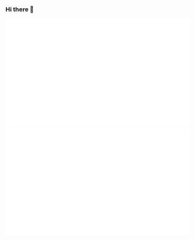 ### Hi there 👋

![](https://raw.githubusercontent.com/zauri/github_stats/master/generated/overview.svg#gh-dark-mode-only)
![](https://raw.githubusercontent.com/zauri/github_stats/master/generated/overview.svg#gh-light-mode-only)

<!--
**zauri/zauri** is a ✨ _special_ ✨ repository because its `README.md` (this file) appears on your GitHub profile.

Here are some ideas to get you started:

- 🔭 I’m currently working on ...
- 🌱 I’m currently learning ...
- 👯 I’m looking to collaborate on ...
- 🤔 I’m looking for help with ...
- 💬 Ask me about ...
- 📫 How to reach me: ...
- 😄 Pronouns: ...
- ⚡ Fun fact: ...
-->
